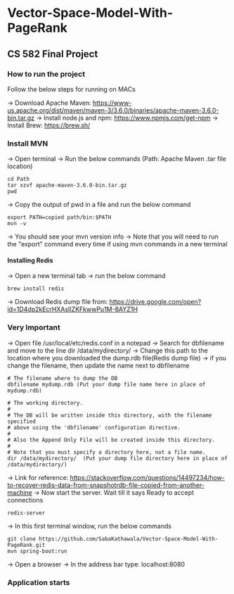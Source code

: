 # Vector-Space-Model-With-PageRank
## CS 582 Final Project

### How to run the project

Follow the below steps for running on MACs

-> Download Apache Maven: https://www-us.apache.org/dist/maven/maven-3/3.6.0/binaries/apache-maven-3.6.0-bin.tar.gz
-> Install node.js and npm: https://www.npmjs.com/get-npm
-> Install Brew: https://brew.sh/

### Install MVN
-> Open terminal
-> Run the below commands (Path: Apache Maven .tar file location)
```
cd Path
tar xzvf apache-maven-3.6.0-bin.tar.gz
pwd
```
-> Copy the output of pwd in a file and run the below command
```
export PATH=copied path/bin:$PATH
mvn -v
```
-> You should see your mvn version info
-> Note that you will need to run the "export" command every time if using mvn commands in a new terminal

#### Installing Redis
-> Open a new terminal tab 
-> run the below command
```
brew install redis
```
-> Download Redis dump file from: https://drive.google.com/open?id=1D4dp2kEcrHXAsIIZKFkwwPu1M-8AYZ1H
### Very Important
-> Open file /usr/local/etc/redis.conf in a notepad
-> Search for dbfilename and move to the line dir /data/mydirectory/
-> Change this path to the location where you downloaded the dump.rdb file(Redis dump file)
-> if you change the filename, then update the name next to dbfilename
```
# The filename where to dump the DB
dbfilename mydump.rdb (Put your dump file name here in place of mydump.rdb)

# The working directory.
#
# The DB will be written inside this directory, with the filename specified
# above using the 'dbfilename' configuration directive.
# 
# Also the Append Only File will be created inside this directory.
# 
# Note that you must specify a directory here, not a file name.
dir /data/mydirectory/  (Put your dump file directory here in place of /data/mydirectory/)
```
-> Link for reference: https://stackoverflow.com/questions/14497234/how-to-recover-redis-data-from-snapshotrdb-file-copied-from-another-machine
-> Now start the server. Wait till it says Ready to accept connections
```
redis-server
```
-> In this first terminal window, run the below commands
```
git clone https://github.com/SabaKathawala/Vector-Space-Model-With-PageRank.git
mvn spring-boot:run
```
-> Open a browser
-> In the address bar type: localhost:8080
### Application starts


